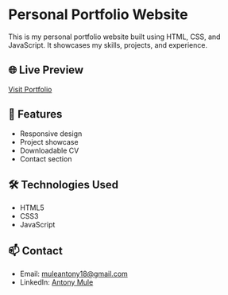 # Personal Portfolio Website

This is my personal portfolio website built using HTML, CSS, and JavaScript. It showcases my skills, projects, and experience.

## 🌐 Live Preview
[Visit Portfolio](https://mulepeter.github.io/Portfolio)

## 📁 Features
- Responsive design
- Project showcase
- Downloadable CV
- Contact section

## 🛠 Technologies Used
- HTML5
- CSS3
- JavaScript

## 📫 Contact
- Email: muleantony18@gmail.com
- LinkedIn: [Antony Mule](https://www.linkedin.com/in/antony-mule/)
